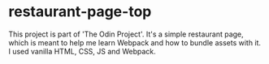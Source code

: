 # restaurant-page-top

This project is part of 'The Odin Project'. It's a simple restaurant page, which is meant to help me learn Webpack and how to bundle assets with it. I used vanilla HTML, CSS, JS and Webpack.
